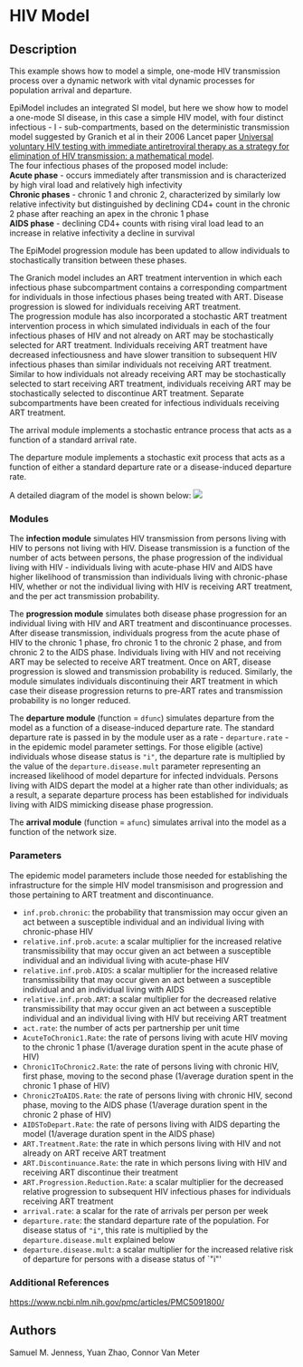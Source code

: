 # HIV Model

## Description
This example shows how to model a simple, one-mode HIV transmission process over a dynamic network with vital dynamic processes for population arrival and departure.

EpiModel includes an integrated SI model, but here we show how to model a one-mode SI disease, in this case a simple HIV model, with four distinct infectious - I - sub-compartments, based on the deterministic transmission model suggested by Granich et al in their 2006 Lancet paper [Universal voluntary HIV testing with immediate antiretroviral therapy as a strategy for elimination of HIV transmission: a mathematical model](https://www.thelancet.com/journals/lancet/article/PIIS0140-6736(08)61697-9/fulltext "Granich et al HIV Model").  
The four infectious phases of the proposed model include:  
**Acute phase** - occurs immediately after transmission and is characterized by high viral load and relatively high infectivity  
**Chronic phases** - chronic 1 and chronic 2, characterized by similarly low relative infectivity but distinguished by declining CD4+ count in the chronic 2 phase after reaching an apex in the chronic 1 phase  
**AIDS phase** - declining CD4+ counts with rising viral load lead to an increase in relative infectivity a decline in survival  

The EpiModel progression module has been updated to allow individuals to stochastically transition between these phases.  

The Granich model includes an ART treatment intervention in which each infectious phase subcompartment contains a corresponding compartment for individuals in those infectious phases being treated with ART. Disease progression is slowed for individuals receiving ART treatment.  
The progression module has also incorporated a stochastic ART treatment intervention process in which simulated individuals in each of the four infectious phases of HIV and not already on ART may be stochastically selected for ART treatment. Individuals receiving ART treatment have decreased infectiousness and have slower transition to subsequent HIV infectious phases than similar individuals not receiving ART treatment. Similar to how individuals not already receiving ART may be stochastically selected to start receiving ART treatment, individuals receiving ART may be stochastically selected to discontinue ART treatment. Separate subcompartments have been created for infectious individuals receiving ART treatment.

The arrival module implements a stochastic entrance process that acts as a function of a standard arrival rate.

The departure module implements a stochastic exit process that acts as a function of either a standard departure rate or a disease-induced departure rate.

A detailed diagram of the model is shown below:
<img src="https://github.com/statnet/EpiModel-Gallery/tree/master/2019-03-HIV/HIV%20Model%20Diagram.PNG">

### Modules
The **infection module** simulates HIV transmission from persons living with HIV to persons not living with HIV. Disease transmission is a function of the number of acts between persons, the phase progression of the individual living with HIV - individuals living with acute-phase HIV and AIDS have higher likelihood of transmission than individuals living with chronic-phase HIV, whether or not the individual living with HIV is receiving ART treatment, and the per act transmission probability.

The **progression module** simulates both disease phase progression for an individual living with HIV and ART treatment and discontinuance processes. After disease transmission, individuals progress from the acute phase of HIV to the chronic 1 phase, fro chronic 1 to the chronic 2 phase, and from chronic 2 to the AIDS phase. Individuals living with HIV and not receiving ART may be selected to receive ART treatment. Once on ART, disease progression is slowed and transmission probability is reduced. Similarly, the module simulates individuals discontinuing their ART treatment in which case their disease progression returns to pre-ART rates and transmission probability is no longer reduced.

The **departure module** (function = `dfunc`)  simulates departure from the model as a function of a disease-induced departure rate. The standard departure rate is passed in by the module user as a rate - `departure.rate` - in the epidemic model parameter settings. For those eligible (active) individuals whose disease status is `"i"`, the departure rate is multiplied by the value of the `departure.disease.mult` parameter representing an increased likelihood of model departure for infected indviduals. Persons living with AIDS depart the model at a higher rate than other individuals; as a result, a separate departure process has been established for individuals living with AIDS mimicking disease phase progression.

The **arrival module** (function = `afunc`) simulates arrival into the model as a function of the network size.


### Parameters
The epidemic model parameters include those needed for establishing the infrastructure for the simple HIV model transmisison and progression and those pertaining to ART treatment and discontinuance.

* `inf.prob.chronic`: the probability that transmission may occur given an act between a susceptible individual and an individual living with chronic-phase HIV  
* `relative.inf.prob.acute`: a scalar multiplier for the increased relative transmissibility that may occur given an act between a susceptible individual and an individual living with acute-phase HIV  
* `relative.inf.prob.AIDS`: a scalar multiplier for the increased relative transmissibility that may occur given an act between a susceptible individual and an individual living with AIDS
* `relative.inf.prob.ART`: a scalar multiplier for the decreased relative transmissibility that may occur given an act between a susceptible individual and an individual living with HIV but receiving ART treatment  
* `act.rate`: the number of acts per partnership per unit time  
* `AcuteToChronic1.Rate`: the rate of persons living with acute HIV moving to the chronic 1 phase (1/average duration spent in the acute phase of HIV)  
* `Chronic1ToChronic2.Rate`: the rate of persons living with chronic HIV, first phase, moving to the second phase (1/average duration spent in the chronic 1 phase of HIV)  
* `Chronic2ToAIDS.Rate`: the rate of persons living with chronic HIV, second phase, moving to the AIDS phase (1/average duration spent in the chronic 2 phase of HIV)  
* `AIDSToDepart.Rate`: the rate of persons living with AIDS departing the model (1/average duration spent in the AIDS phase)  
* `ART.Treatment.Rate`: the rate in which persons living with HIV and not already on ART receive ART treatment  
* `ART.Discontinuance.Rate`: the rate in which persons living with HIV and receiving ART discontinue their treatment  
* `ART.Progression.Reduction.Rate`: a scalar multiplier for the decreased relative progression to subsequent HIV infectious phases for individuals receiving ART treatment  
* `arrival.rate`: a scalar for the rate of arrivals per person per week  
* `departure.rate`: the standard departure rate of the population. For disease status of `"i"`, this rate is multiplied by the `departure.disease.mult` explained below  
* `departure.disease.mult`: a scalar multiplier for the increased relative risk of departure for persons with a disease status of `"i"'  

### Additional References
https://www.ncbi.nlm.nih.gov/pmc/articles/PMC5091800/

## Authors
Samuel M. Jenness, Yuan Zhao, Connor Van Meter
